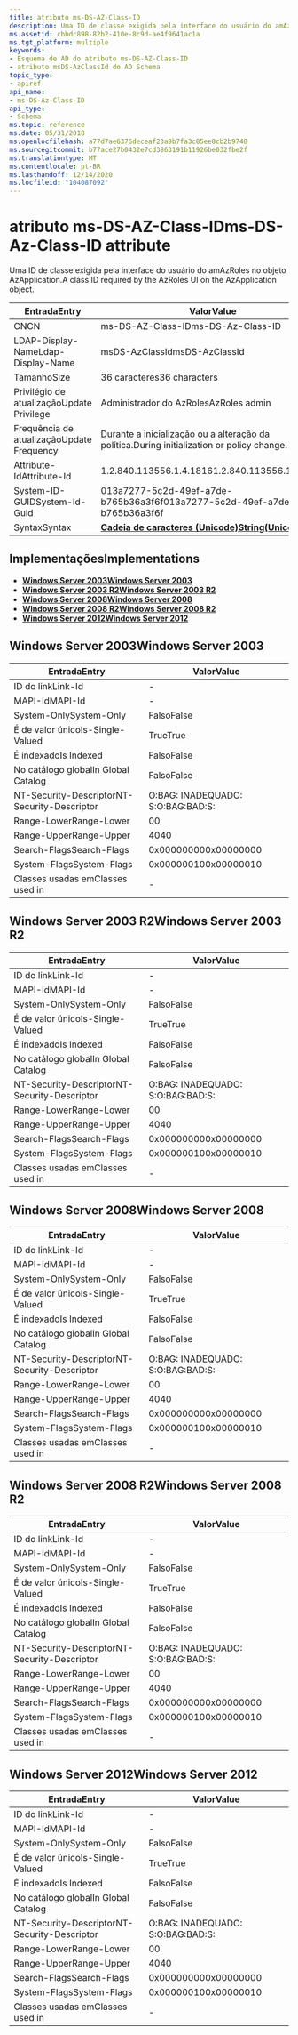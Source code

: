 ```yaml
---
title: atributo ms-DS-AZ-Class-ID
description: Uma ID de classe exigida pela interface do usuário do amAzRoles no objeto AzApplication.
ms.assetid: cbbdc898-82b2-410e-8c9d-ae4f9641ac1a
ms.tgt_platform: multiple
keywords:
- Esquema de AD do atributo ms-DS-AZ-Class-ID
- atributo msDS-AzClassId do AD Schema
topic_type:
- apiref
api_name:
- ms-DS-Az-Class-ID
api_type:
- Schema
ms.topic: reference
ms.date: 05/31/2018
ms.openlocfilehash: a77d7ae6376deceaf23a9b7fa3c85ee8cb2b9748
ms.sourcegitcommit: b77ace27b0432e7cd3863191b11926be032fbe2f
ms.translationtype: MT
ms.contentlocale: pt-BR
ms.lasthandoff: 12/14/2020
ms.locfileid: "104087092"
---
```

# <a name="ms-ds-az-class-id-attribute"></a><span data-ttu-id="4ffe6-105">atributo ms-DS-AZ-Class-ID</span><span class="sxs-lookup"><span data-stu-id="4ffe6-105">ms-DS-Az-Class-ID attribute</span></span>

<span data-ttu-id="4ffe6-106">Uma ID de classe exigida pela interface do usuário do amAzRoles no objeto AzApplication.</span><span class="sxs-lookup"><span data-stu-id="4ffe6-106">A class ID required by the AzRoles UI on the AzApplication object.</span></span>



| <span data-ttu-id="4ffe6-107">Entrada</span><span class="sxs-lookup"><span data-stu-id="4ffe6-107">Entry</span></span> | <span data-ttu-id="4ffe6-108">Valor</span><span class="sxs-lookup"><span data-stu-id="4ffe6-108">Value</span></span> |
|-------------------|---------------------------------------------|
| <span data-ttu-id="4ffe6-109">CN</span><span class="sxs-lookup"><span data-stu-id="4ffe6-109">CN</span></span>                | <span data-ttu-id="4ffe6-110">ms-DS-AZ-Class-ID</span><span class="sxs-lookup"><span data-stu-id="4ffe6-110">ms-DS-Az-Class-ID</span></span>                           |
| <span data-ttu-id="4ffe6-111">LDAP-Display-Name</span><span class="sxs-lookup"><span data-stu-id="4ffe6-111">Ldap-Display-Name</span></span> | <span data-ttu-id="4ffe6-112">msDS-AzClassId</span><span class="sxs-lookup"><span data-stu-id="4ffe6-112">msDS-AzClassId</span></span>                              |
| <span data-ttu-id="4ffe6-113">Tamanho</span><span class="sxs-lookup"><span data-stu-id="4ffe6-113">Size</span></span>              | <span data-ttu-id="4ffe6-114">36 caracteres</span><span class="sxs-lookup"><span data-stu-id="4ffe6-114">36 characters</span></span>                               |
| <span data-ttu-id="4ffe6-115">Privilégio de atualização</span><span class="sxs-lookup"><span data-stu-id="4ffe6-115">Update Privilege</span></span>  | <span data-ttu-id="4ffe6-116">Administrador do AzRoles</span><span class="sxs-lookup"><span data-stu-id="4ffe6-116">AzRoles admin</span></span>                               |
| <span data-ttu-id="4ffe6-117">Frequência de atualização</span><span class="sxs-lookup"><span data-stu-id="4ffe6-117">Update Frequency</span></span>  | <span data-ttu-id="4ffe6-118">Durante a inicialização ou a alteração da política.</span><span class="sxs-lookup"><span data-stu-id="4ffe6-118">During initialization or policy change.</span></span>     |
| <span data-ttu-id="4ffe6-119">Attribute-Id</span><span class="sxs-lookup"><span data-stu-id="4ffe6-119">Attribute-Id</span></span>      | <span data-ttu-id="4ffe6-120">1.2.840.113556.1.4.1816</span><span class="sxs-lookup"><span data-stu-id="4ffe6-120">1.2.840.113556.1.4.1816</span></span>                     |
| <span data-ttu-id="4ffe6-121">System-ID-GUID</span><span class="sxs-lookup"><span data-stu-id="4ffe6-121">System-Id-Guid</span></span>    | <span data-ttu-id="4ffe6-122">013a7277-5c2d-49ef-a7de-b765b36a3f6f</span><span class="sxs-lookup"><span data-stu-id="4ffe6-122">013a7277-5c2d-49ef-a7de-b765b36a3f6f</span></span>        |
| <span data-ttu-id="4ffe6-123">Syntax</span><span class="sxs-lookup"><span data-stu-id="4ffe6-123">Syntax</span></span>            | [<span data-ttu-id="4ffe6-124">**Cadeia de caracteres (Unicode)**</span><span class="sxs-lookup"><span data-stu-id="4ffe6-124">**String(Unicode)**</span></span>](s-string-unicode.md) |



## <a name="implementations"></a><span data-ttu-id="4ffe6-125">Implementações</span><span class="sxs-lookup"><span data-stu-id="4ffe6-125">Implementations</span></span>

-   [<span data-ttu-id="4ffe6-126">**Windows Server 2003**</span><span class="sxs-lookup"><span data-stu-id="4ffe6-126">**Windows Server 2003**</span></span>](#windows-server-2003)
-   [<span data-ttu-id="4ffe6-127">**Windows Server 2003 R2**</span><span class="sxs-lookup"><span data-stu-id="4ffe6-127">**Windows Server 2003 R2**</span></span>](#windows-server-2003-r2)
-   [<span data-ttu-id="4ffe6-128">**Windows Server 2008**</span><span class="sxs-lookup"><span data-stu-id="4ffe6-128">**Windows Server 2008**</span></span>](#windows-server-2008)
-   [<span data-ttu-id="4ffe6-129">**Windows Server 2008 R2**</span><span class="sxs-lookup"><span data-stu-id="4ffe6-129">**Windows Server 2008 R2**</span></span>](#windows-server-2008-r2)
-   [<span data-ttu-id="4ffe6-130">**Windows Server 2012**</span><span class="sxs-lookup"><span data-stu-id="4ffe6-130">**Windows Server 2012**</span></span>](#windows-server-2012)

## <a name="windows-server-2003"></a><span data-ttu-id="4ffe6-131">Windows Server 2003</span><span class="sxs-lookup"><span data-stu-id="4ffe6-131">Windows Server 2003</span></span>



| <span data-ttu-id="4ffe6-132">Entrada</span><span class="sxs-lookup"><span data-stu-id="4ffe6-132">Entry</span></span> | <span data-ttu-id="4ffe6-133">Valor</span><span class="sxs-lookup"><span data-stu-id="4ffe6-133">Value</span></span> |
|------------------------|--------------|
| <span data-ttu-id="4ffe6-134">ID do link</span><span class="sxs-lookup"><span data-stu-id="4ffe6-134">Link-Id</span></span>                | \-           |
| <span data-ttu-id="4ffe6-135">MAPI-Id</span><span class="sxs-lookup"><span data-stu-id="4ffe6-135">MAPI-Id</span></span>                | \-           |
| <span data-ttu-id="4ffe6-136">System-Only</span><span class="sxs-lookup"><span data-stu-id="4ffe6-136">System-Only</span></span>            | <span data-ttu-id="4ffe6-137">Falso</span><span class="sxs-lookup"><span data-stu-id="4ffe6-137">False</span></span>        |
| <span data-ttu-id="4ffe6-138">É de valor único</span><span class="sxs-lookup"><span data-stu-id="4ffe6-138">Is-Single-Valued</span></span>       | <span data-ttu-id="4ffe6-139">True</span><span class="sxs-lookup"><span data-stu-id="4ffe6-139">True</span></span>         |
| <span data-ttu-id="4ffe6-140">É indexado</span><span class="sxs-lookup"><span data-stu-id="4ffe6-140">Is Indexed</span></span>             | <span data-ttu-id="4ffe6-141">Falso</span><span class="sxs-lookup"><span data-stu-id="4ffe6-141">False</span></span>        |
| <span data-ttu-id="4ffe6-142">No catálogo global</span><span class="sxs-lookup"><span data-stu-id="4ffe6-142">In Global Catalog</span></span>      | <span data-ttu-id="4ffe6-143">Falso</span><span class="sxs-lookup"><span data-stu-id="4ffe6-143">False</span></span>        |
| <span data-ttu-id="4ffe6-144">NT-Security-Descriptor</span><span class="sxs-lookup"><span data-stu-id="4ffe6-144">NT-Security-Descriptor</span></span> | <span data-ttu-id="4ffe6-145">O:BAG: INADEQUADO: S:</span><span class="sxs-lookup"><span data-stu-id="4ffe6-145">O:BAG:BAD:S:</span></span> |
| <span data-ttu-id="4ffe6-146">Range-Lower</span><span class="sxs-lookup"><span data-stu-id="4ffe6-146">Range-Lower</span></span>            | <span data-ttu-id="4ffe6-147">0</span><span class="sxs-lookup"><span data-stu-id="4ffe6-147">0</span></span>            |
| <span data-ttu-id="4ffe6-148">Range-Upper</span><span class="sxs-lookup"><span data-stu-id="4ffe6-148">Range-Upper</span></span>            | <span data-ttu-id="4ffe6-149">40</span><span class="sxs-lookup"><span data-stu-id="4ffe6-149">40</span></span>           |
| <span data-ttu-id="4ffe6-150">Search-Flags</span><span class="sxs-lookup"><span data-stu-id="4ffe6-150">Search-Flags</span></span>           | <span data-ttu-id="4ffe6-151">0x00000000</span><span class="sxs-lookup"><span data-stu-id="4ffe6-151">0x00000000</span></span>   |
| <span data-ttu-id="4ffe6-152">System-Flags</span><span class="sxs-lookup"><span data-stu-id="4ffe6-152">System-Flags</span></span>           | <span data-ttu-id="4ffe6-153">0x00000010</span><span class="sxs-lookup"><span data-stu-id="4ffe6-153">0x00000010</span></span>   |
| <span data-ttu-id="4ffe6-154">Classes usadas em</span><span class="sxs-lookup"><span data-stu-id="4ffe6-154">Classes used in</span></span>        | \-           |



## <a name="windows-server-2003-r2"></a><span data-ttu-id="4ffe6-155">Windows Server 2003 R2</span><span class="sxs-lookup"><span data-stu-id="4ffe6-155">Windows Server 2003 R2</span></span>



| <span data-ttu-id="4ffe6-156">Entrada</span><span class="sxs-lookup"><span data-stu-id="4ffe6-156">Entry</span></span> | <span data-ttu-id="4ffe6-157">Valor</span><span class="sxs-lookup"><span data-stu-id="4ffe6-157">Value</span></span> |
|------------------------|--------------|
| <span data-ttu-id="4ffe6-158">ID do link</span><span class="sxs-lookup"><span data-stu-id="4ffe6-158">Link-Id</span></span>                | \-           |
| <span data-ttu-id="4ffe6-159">MAPI-Id</span><span class="sxs-lookup"><span data-stu-id="4ffe6-159">MAPI-Id</span></span>                | \-           |
| <span data-ttu-id="4ffe6-160">System-Only</span><span class="sxs-lookup"><span data-stu-id="4ffe6-160">System-Only</span></span>            | <span data-ttu-id="4ffe6-161">Falso</span><span class="sxs-lookup"><span data-stu-id="4ffe6-161">False</span></span>        |
| <span data-ttu-id="4ffe6-162">É de valor único</span><span class="sxs-lookup"><span data-stu-id="4ffe6-162">Is-Single-Valued</span></span>       | <span data-ttu-id="4ffe6-163">True</span><span class="sxs-lookup"><span data-stu-id="4ffe6-163">True</span></span>         |
| <span data-ttu-id="4ffe6-164">É indexado</span><span class="sxs-lookup"><span data-stu-id="4ffe6-164">Is Indexed</span></span>             | <span data-ttu-id="4ffe6-165">Falso</span><span class="sxs-lookup"><span data-stu-id="4ffe6-165">False</span></span>        |
| <span data-ttu-id="4ffe6-166">No catálogo global</span><span class="sxs-lookup"><span data-stu-id="4ffe6-166">In Global Catalog</span></span>      | <span data-ttu-id="4ffe6-167">Falso</span><span class="sxs-lookup"><span data-stu-id="4ffe6-167">False</span></span>        |
| <span data-ttu-id="4ffe6-168">NT-Security-Descriptor</span><span class="sxs-lookup"><span data-stu-id="4ffe6-168">NT-Security-Descriptor</span></span> | <span data-ttu-id="4ffe6-169">O:BAG: INADEQUADO: S:</span><span class="sxs-lookup"><span data-stu-id="4ffe6-169">O:BAG:BAD:S:</span></span> |
| <span data-ttu-id="4ffe6-170">Range-Lower</span><span class="sxs-lookup"><span data-stu-id="4ffe6-170">Range-Lower</span></span>            | <span data-ttu-id="4ffe6-171">0</span><span class="sxs-lookup"><span data-stu-id="4ffe6-171">0</span></span>            |
| <span data-ttu-id="4ffe6-172">Range-Upper</span><span class="sxs-lookup"><span data-stu-id="4ffe6-172">Range-Upper</span></span>            | <span data-ttu-id="4ffe6-173">40</span><span class="sxs-lookup"><span data-stu-id="4ffe6-173">40</span></span>           |
| <span data-ttu-id="4ffe6-174">Search-Flags</span><span class="sxs-lookup"><span data-stu-id="4ffe6-174">Search-Flags</span></span>           | <span data-ttu-id="4ffe6-175">0x00000000</span><span class="sxs-lookup"><span data-stu-id="4ffe6-175">0x00000000</span></span>   |
| <span data-ttu-id="4ffe6-176">System-Flags</span><span class="sxs-lookup"><span data-stu-id="4ffe6-176">System-Flags</span></span>           | <span data-ttu-id="4ffe6-177">0x00000010</span><span class="sxs-lookup"><span data-stu-id="4ffe6-177">0x00000010</span></span>   |
| <span data-ttu-id="4ffe6-178">Classes usadas em</span><span class="sxs-lookup"><span data-stu-id="4ffe6-178">Classes used in</span></span>        | \-           |



## <a name="windows-server-2008"></a><span data-ttu-id="4ffe6-179">Windows Server 2008</span><span class="sxs-lookup"><span data-stu-id="4ffe6-179">Windows Server 2008</span></span>



| <span data-ttu-id="4ffe6-180">Entrada</span><span class="sxs-lookup"><span data-stu-id="4ffe6-180">Entry</span></span> | <span data-ttu-id="4ffe6-181">Valor</span><span class="sxs-lookup"><span data-stu-id="4ffe6-181">Value</span></span> |
|------------------------|--------------|
| <span data-ttu-id="4ffe6-182">ID do link</span><span class="sxs-lookup"><span data-stu-id="4ffe6-182">Link-Id</span></span>                | \-           |
| <span data-ttu-id="4ffe6-183">MAPI-Id</span><span class="sxs-lookup"><span data-stu-id="4ffe6-183">MAPI-Id</span></span>                | \-           |
| <span data-ttu-id="4ffe6-184">System-Only</span><span class="sxs-lookup"><span data-stu-id="4ffe6-184">System-Only</span></span>            | <span data-ttu-id="4ffe6-185">Falso</span><span class="sxs-lookup"><span data-stu-id="4ffe6-185">False</span></span>        |
| <span data-ttu-id="4ffe6-186">É de valor único</span><span class="sxs-lookup"><span data-stu-id="4ffe6-186">Is-Single-Valued</span></span>       | <span data-ttu-id="4ffe6-187">True</span><span class="sxs-lookup"><span data-stu-id="4ffe6-187">True</span></span>         |
| <span data-ttu-id="4ffe6-188">É indexado</span><span class="sxs-lookup"><span data-stu-id="4ffe6-188">Is Indexed</span></span>             | <span data-ttu-id="4ffe6-189">Falso</span><span class="sxs-lookup"><span data-stu-id="4ffe6-189">False</span></span>        |
| <span data-ttu-id="4ffe6-190">No catálogo global</span><span class="sxs-lookup"><span data-stu-id="4ffe6-190">In Global Catalog</span></span>      | <span data-ttu-id="4ffe6-191">Falso</span><span class="sxs-lookup"><span data-stu-id="4ffe6-191">False</span></span>        |
| <span data-ttu-id="4ffe6-192">NT-Security-Descriptor</span><span class="sxs-lookup"><span data-stu-id="4ffe6-192">NT-Security-Descriptor</span></span> | <span data-ttu-id="4ffe6-193">O:BAG: INADEQUADO: S:</span><span class="sxs-lookup"><span data-stu-id="4ffe6-193">O:BAG:BAD:S:</span></span> |
| <span data-ttu-id="4ffe6-194">Range-Lower</span><span class="sxs-lookup"><span data-stu-id="4ffe6-194">Range-Lower</span></span>            | <span data-ttu-id="4ffe6-195">0</span><span class="sxs-lookup"><span data-stu-id="4ffe6-195">0</span></span>            |
| <span data-ttu-id="4ffe6-196">Range-Upper</span><span class="sxs-lookup"><span data-stu-id="4ffe6-196">Range-Upper</span></span>            | <span data-ttu-id="4ffe6-197">40</span><span class="sxs-lookup"><span data-stu-id="4ffe6-197">40</span></span>           |
| <span data-ttu-id="4ffe6-198">Search-Flags</span><span class="sxs-lookup"><span data-stu-id="4ffe6-198">Search-Flags</span></span>           | <span data-ttu-id="4ffe6-199">0x00000000</span><span class="sxs-lookup"><span data-stu-id="4ffe6-199">0x00000000</span></span>   |
| <span data-ttu-id="4ffe6-200">System-Flags</span><span class="sxs-lookup"><span data-stu-id="4ffe6-200">System-Flags</span></span>           | <span data-ttu-id="4ffe6-201">0x00000010</span><span class="sxs-lookup"><span data-stu-id="4ffe6-201">0x00000010</span></span>   |
| <span data-ttu-id="4ffe6-202">Classes usadas em</span><span class="sxs-lookup"><span data-stu-id="4ffe6-202">Classes used in</span></span>        | \-           |



## <a name="windows-server-2008-r2"></a><span data-ttu-id="4ffe6-203">Windows Server 2008 R2</span><span class="sxs-lookup"><span data-stu-id="4ffe6-203">Windows Server 2008 R2</span></span>



| <span data-ttu-id="4ffe6-204">Entrada</span><span class="sxs-lookup"><span data-stu-id="4ffe6-204">Entry</span></span> | <span data-ttu-id="4ffe6-205">Valor</span><span class="sxs-lookup"><span data-stu-id="4ffe6-205">Value</span></span> |
|------------------------|--------------|
| <span data-ttu-id="4ffe6-206">ID do link</span><span class="sxs-lookup"><span data-stu-id="4ffe6-206">Link-Id</span></span>                | \-           |
| <span data-ttu-id="4ffe6-207">MAPI-Id</span><span class="sxs-lookup"><span data-stu-id="4ffe6-207">MAPI-Id</span></span>                | \-           |
| <span data-ttu-id="4ffe6-208">System-Only</span><span class="sxs-lookup"><span data-stu-id="4ffe6-208">System-Only</span></span>            | <span data-ttu-id="4ffe6-209">Falso</span><span class="sxs-lookup"><span data-stu-id="4ffe6-209">False</span></span>        |
| <span data-ttu-id="4ffe6-210">É de valor único</span><span class="sxs-lookup"><span data-stu-id="4ffe6-210">Is-Single-Valued</span></span>       | <span data-ttu-id="4ffe6-211">True</span><span class="sxs-lookup"><span data-stu-id="4ffe6-211">True</span></span>         |
| <span data-ttu-id="4ffe6-212">É indexado</span><span class="sxs-lookup"><span data-stu-id="4ffe6-212">Is Indexed</span></span>             | <span data-ttu-id="4ffe6-213">Falso</span><span class="sxs-lookup"><span data-stu-id="4ffe6-213">False</span></span>        |
| <span data-ttu-id="4ffe6-214">No catálogo global</span><span class="sxs-lookup"><span data-stu-id="4ffe6-214">In Global Catalog</span></span>      | <span data-ttu-id="4ffe6-215">Falso</span><span class="sxs-lookup"><span data-stu-id="4ffe6-215">False</span></span>        |
| <span data-ttu-id="4ffe6-216">NT-Security-Descriptor</span><span class="sxs-lookup"><span data-stu-id="4ffe6-216">NT-Security-Descriptor</span></span> | <span data-ttu-id="4ffe6-217">O:BAG: INADEQUADO: S:</span><span class="sxs-lookup"><span data-stu-id="4ffe6-217">O:BAG:BAD:S:</span></span> |
| <span data-ttu-id="4ffe6-218">Range-Lower</span><span class="sxs-lookup"><span data-stu-id="4ffe6-218">Range-Lower</span></span>            | <span data-ttu-id="4ffe6-219">0</span><span class="sxs-lookup"><span data-stu-id="4ffe6-219">0</span></span>            |
| <span data-ttu-id="4ffe6-220">Range-Upper</span><span class="sxs-lookup"><span data-stu-id="4ffe6-220">Range-Upper</span></span>            | <span data-ttu-id="4ffe6-221">40</span><span class="sxs-lookup"><span data-stu-id="4ffe6-221">40</span></span>           |
| <span data-ttu-id="4ffe6-222">Search-Flags</span><span class="sxs-lookup"><span data-stu-id="4ffe6-222">Search-Flags</span></span>           | <span data-ttu-id="4ffe6-223">0x00000000</span><span class="sxs-lookup"><span data-stu-id="4ffe6-223">0x00000000</span></span>   |
| <span data-ttu-id="4ffe6-224">System-Flags</span><span class="sxs-lookup"><span data-stu-id="4ffe6-224">System-Flags</span></span>           | <span data-ttu-id="4ffe6-225">0x00000010</span><span class="sxs-lookup"><span data-stu-id="4ffe6-225">0x00000010</span></span>   |
| <span data-ttu-id="4ffe6-226">Classes usadas em</span><span class="sxs-lookup"><span data-stu-id="4ffe6-226">Classes used in</span></span>        | \-           |



## <a name="windows-server-2012"></a><span data-ttu-id="4ffe6-227">Windows Server 2012</span><span class="sxs-lookup"><span data-stu-id="4ffe6-227">Windows Server 2012</span></span>



| <span data-ttu-id="4ffe6-228">Entrada</span><span class="sxs-lookup"><span data-stu-id="4ffe6-228">Entry</span></span> | <span data-ttu-id="4ffe6-229">Valor</span><span class="sxs-lookup"><span data-stu-id="4ffe6-229">Value</span></span> |
|------------------------|--------------|
| <span data-ttu-id="4ffe6-230">ID do link</span><span class="sxs-lookup"><span data-stu-id="4ffe6-230">Link-Id</span></span>                | \-           |
| <span data-ttu-id="4ffe6-231">MAPI-Id</span><span class="sxs-lookup"><span data-stu-id="4ffe6-231">MAPI-Id</span></span>                | \-           |
| <span data-ttu-id="4ffe6-232">System-Only</span><span class="sxs-lookup"><span data-stu-id="4ffe6-232">System-Only</span></span>            | <span data-ttu-id="4ffe6-233">Falso</span><span class="sxs-lookup"><span data-stu-id="4ffe6-233">False</span></span>        |
| <span data-ttu-id="4ffe6-234">É de valor único</span><span class="sxs-lookup"><span data-stu-id="4ffe6-234">Is-Single-Valued</span></span>       | <span data-ttu-id="4ffe6-235">True</span><span class="sxs-lookup"><span data-stu-id="4ffe6-235">True</span></span>         |
| <span data-ttu-id="4ffe6-236">É indexado</span><span class="sxs-lookup"><span data-stu-id="4ffe6-236">Is Indexed</span></span>             | <span data-ttu-id="4ffe6-237">Falso</span><span class="sxs-lookup"><span data-stu-id="4ffe6-237">False</span></span>        |
| <span data-ttu-id="4ffe6-238">No catálogo global</span><span class="sxs-lookup"><span data-stu-id="4ffe6-238">In Global Catalog</span></span>      | <span data-ttu-id="4ffe6-239">Falso</span><span class="sxs-lookup"><span data-stu-id="4ffe6-239">False</span></span>        |
| <span data-ttu-id="4ffe6-240">NT-Security-Descriptor</span><span class="sxs-lookup"><span data-stu-id="4ffe6-240">NT-Security-Descriptor</span></span> | <span data-ttu-id="4ffe6-241">O:BAG: INADEQUADO: S:</span><span class="sxs-lookup"><span data-stu-id="4ffe6-241">O:BAG:BAD:S:</span></span> |
| <span data-ttu-id="4ffe6-242">Range-Lower</span><span class="sxs-lookup"><span data-stu-id="4ffe6-242">Range-Lower</span></span>            | <span data-ttu-id="4ffe6-243">0</span><span class="sxs-lookup"><span data-stu-id="4ffe6-243">0</span></span>            |
| <span data-ttu-id="4ffe6-244">Range-Upper</span><span class="sxs-lookup"><span data-stu-id="4ffe6-244">Range-Upper</span></span>            | <span data-ttu-id="4ffe6-245">40</span><span class="sxs-lookup"><span data-stu-id="4ffe6-245">40</span></span>           |
| <span data-ttu-id="4ffe6-246">Search-Flags</span><span class="sxs-lookup"><span data-stu-id="4ffe6-246">Search-Flags</span></span>           | <span data-ttu-id="4ffe6-247">0x00000000</span><span class="sxs-lookup"><span data-stu-id="4ffe6-247">0x00000000</span></span>   |
| <span data-ttu-id="4ffe6-248">System-Flags</span><span class="sxs-lookup"><span data-stu-id="4ffe6-248">System-Flags</span></span>           | <span data-ttu-id="4ffe6-249">0x00000010</span><span class="sxs-lookup"><span data-stu-id="4ffe6-249">0x00000010</span></span>   |
| <span data-ttu-id="4ffe6-250">Classes usadas em</span><span class="sxs-lookup"><span data-stu-id="4ffe6-250">Classes used in</span></span>        | \-           |



 

 





